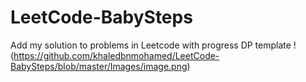 # LeetCode-BabySteps
Add my solution to problems in Leetcode with progress 
DP template
!(https://github.com/khaledbnmohamed/LeetCode-BabySteps/blob/master/Images/image.png)
